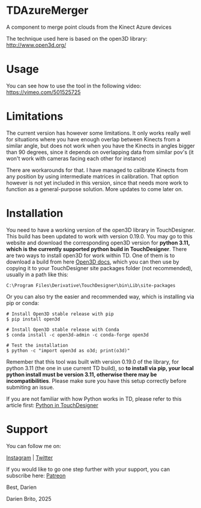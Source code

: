 # TDAzureMerger
 A component to merge point clouds from the Kinect Azure devices

The technique used here is based on the open3D library: http://www.open3d.org/

# Usage

You can see how to use the tool in the following video:
https://vimeo.com/501525725

# Limitations

The current version has however some limitations. It only works really well for situations where you have enough overlap between Kinects from a similar angle, but does not work when you have the Kinects in angles bigger than 90 degrees, since it depends on overlapping data from similar pov's (it won't work with cameras facing each other for instance)

There are workarounds for that. I have managed to calibrate Kinects from any position by using intermediate matrices in calibration. That option however is not yet included in this version, since that needs more work to function as a general-purpose solution. More updates to come later on.

# Installation

You need to have a working version of the open3D library in TouchDesigner. This build has been updated to work with version 0.19.0. You may go to this website and download the corresponding open3D version for **python 3.11, which is the currently supported python build in TouchDesigner**. There are two ways to install open3D for work within TD. One of them is to download a build from here [Open3D docs](http://www.open3d.org/docs/release/getting_started.html), which you can then use by copying it to your TouchDesigner site packages folder (not recommended), usually in a path like this:

```
C:\Program Files\Derivative\TouchDesigner\bin\Lib\site-packages
```

Or you can also try the easier and recommended way, which is installing via pip or conda:

```
# Install Open3D stable release with pip
$ pip install open3d

# Install Open3D stable release with Conda
$ conda install -c open3d-admin -c conda-forge open3d

# Test the installation
$ python -c "import open3d as o3d; print(o3d)"
```

Remember that this tool was built with version 0.19.0 of the library, for python 3.11 (the one in use current TD build), so **to install via pip, your local python install must be version 3.11, otherwise there may be incompatibilities**. Please make sure you have this setup correctly before submiting an issue.

If you are not familiar with how Python works in TD, please refer to this article first: [Python in TouchDesigner](https://derivative.ca/UserGuide/Python)

# Support

You can follow me on:

[Instagram](https://www.instagram.com/darien.brito/) |
[Twitter](https://twitter.com/DarienBrito)

If you would like to go one step further with your support, you can subscribe here:
[Patreon](https://www.patreon.com/c/darienbrito)

Best,
Darien

Darien Brito, 2025
